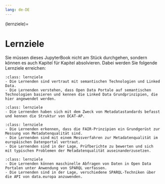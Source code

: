 ```yaml
---
lang: de-DE
---
```


(lernziele)=
# Lernziele

Sie müssen dieses JupyterBook nicht am Stück durchgehen, sondern können es auch Kapitel für Kapitel absolvieren. Dabei werden Sie folgende Lernziele erreichen:

```{admonition} Grundlegende Konzepte und Datenidentifikation
:class: lernziele
- Die Lernenden sind vertraut mit semantischen Technologien und Linked Data.
- Die Lernenden verstehen, dass Open Data Portale auf semantischen Technologien basieren und kennen die Linked Data Grundprinzipien, die hier angewendet werden.
```

```{admonition} Datenerschließung und Metadaten
:class: lernziele
- Die Lernenden haben sich mit dem Zweck von Metadatastandards befasst und kennen die Struktur von DCAT-AP.
```

```{admonition} Metadatenqualität
:class: lernziele
- Die Lernenden erkennen, dass die FAIR-Prinzipien ein Grundgerüst zur Messung von Metadatenqualität sind.
- Die Lernenden sind mit einem Messverfahren zur Metadatenqualität im europäischen Datenportal vertraut.
- Die Lernenden sind in der Lage, Prüfberichte zu bewerten und sich mit typischen Problemen der Metadatenqualität auseinanderzusetzen.
```

```{admonition} Abfragesprachen
:class: lernziele
- Die Lernenden können maschinelle Abfragen von Daten in Open Data Portalen unter Anwendung von SPARQL verfassen.
- Die Lernenden sind in der Lage, verschiedene SPARQL-Techniken über die API von data.europa anzuwenden.
```